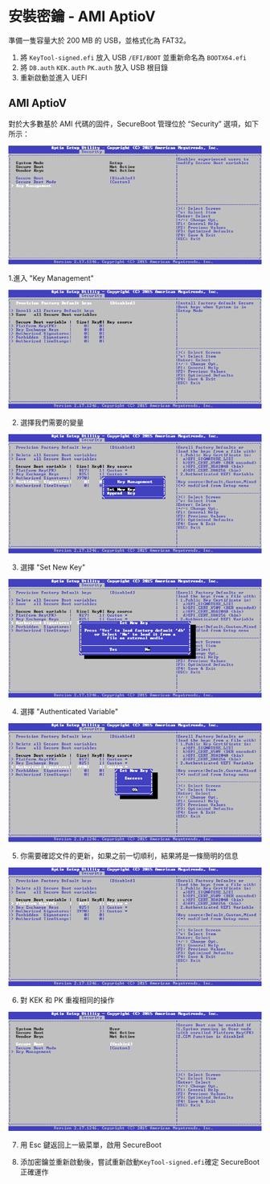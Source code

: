 # 安裝密鑰 - AMI AptioV

準備一隻容量大於 200 MB 的 USB，並格式化為 FAT32。

1. 將 `KeyTool-signed.efi` 放入 USB `/EFI/BOOT` 並重新命名為 `BOOTX64.efi`
2. 將 `DB.auth` `KEK.auth` `PK.auth` 放入 USB 根目錄
3. 重新啟動並進入 UEFI

## **AMI AptioV**

對於大多數基於 AMI 代碼的固件，SecureBoot 管理位於 “Security” 選項，如下所示：

![](../.gitbook/assets/a7f6482675fc4c5da37337beca5f47d0.png)

1.進入 "Key Management"

![](../.gitbook/assets/b5c0f74cb4d74ba294c8b980c3c726ff.png)

2. 選擇我們需要的變量

![](../.gitbook/assets/f070999c4b004270b0d5226b2a8aadfa.png)

3. 選擇 "Set New Key"

![](../.gitbook/assets/e29d7e68322c48ffbe0960bc6b89b1d6.png)

4. 選擇 "Authenticated Variable"

![](../.gitbook/assets/2e361195f6d64124bffa80921df71c20.png)

5. 你需要確認文件的更新，如果之前一切順利，結果將是一條簡明的信息

![](../.gitbook/assets/1cbb003f826d44928f83ee5365881da6.png)

6. 對 KEK 和 PK 重複相同的操作

![](../.gitbook/assets/273d345026784de290d92ec2b6684d33.png)

7. 用 Esc 鍵返回上一級菜單，啟用 SecureBoot

8. 添加密鑰並重新啟動後，嘗試重新啟動`KeyTool-signed.efi`確定 SecureBoot 正確運作

